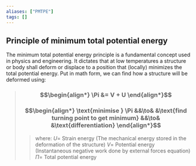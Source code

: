 ```yaml
---
aliases: ["PMTPE"]
tags: []
---
```


## Principle of minimum total potential energy

The minimum total potential energy principle is a fundamental concept used in physics and engineering. It dictates that at low temperatures a structure or body shall deform or displace to a position that (locally) minimizes the total potential energy. Put in math form, we can find how a structure will be deformed using:

> ### $$\begin{align*} \Pi  &=  V + U \end{align*}$$
> ### $$\begin{align*} \text{minimise } \Pi &&\to& &\text{find turning point to get minimum} &&\to& &\text{differentiation} \end{align*}$$
>> where:
>> $U=$ Strain energy (The mechanical energy stored in the deformation of the structure)
>> $V=$ Potential energy (Instantaneous negative work done by external forces equation)
>> $\Pi=$ Total potential energy


